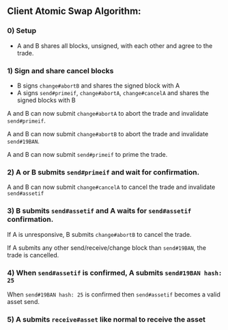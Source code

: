 ## Client Atomic Swap Algorithm:
### 0) Setup
* A and B shares all blocks, unsigned, with each other and agree to the trade.


### 1) Sign and share cancel blocks
  * B signs `change#abortB` and shares the signed block with A
  * A signs `send#primeif`, `change#abortA`, `change#cancelA` and shares the signed blocks with B

A and B can now submit `change#abortA` to abort the trade and invalidate `send#primeif`.

A and B can now submit `change#abortB` to abort the trade and invalidate `send#19BAN`.

A and B can now submit `send#primeif` to prime the trade.


### 2) A or B submits `send#primeif` and wait for confirmation.

A and B can now submit `change#cancelA` to cancel the trade and invalidate `send#assetif`


### 3) B submits `send#assetif` and A waits for `send#assetif` confirmation.

If A is unresponsive, B submits `change#abortB` to cancel the trade.

If A submits any other send/receive/change block than `send#19BAN`, the trade is cancelled.


### 4) When `send#assetif` is confirmed, A submits `send#19BAN hash: 25`

When `send#19BAN hash: 25` is confirmed then `send#assetif` becomes a valid asset send.


### 5) A submits `receive#asset` like normal to receive the asset
